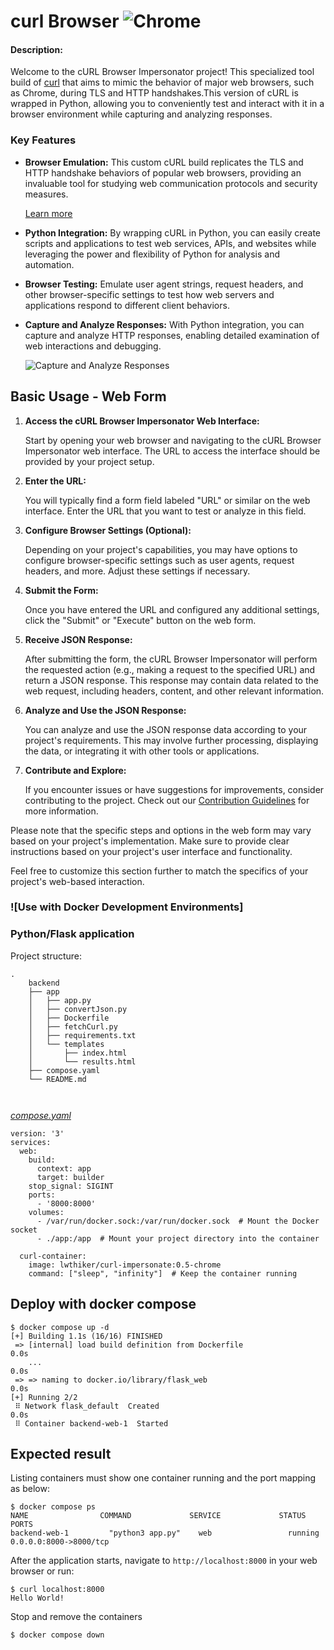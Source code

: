 # curl Browser ![Chrome](https://raw.githubusercontent.com/alrra/browser-logos/main/src/chrome/chrome_24x24.png "Chrome") 
#### Description:

Welcome to the cURL Browser Impersonator project! This specialized tool build of  [curl](https://github.com/curl/curl) that  aims to mimic the behavior of major web browsers, such as Chrome, during TLS and HTTP handshakes.This version of cURL is wrapped in Python, allowing you to conveniently test and interact with it in a browser environment while capturing and analyzing responses.

### Key Features

- **Browser Emulation:** This custom cURL build replicates the TLS and HTTP handshake behaviors of popular web browsers, providing an invaluable tool for studying web communication protocols and security measures.
  
  [Learn more](https://www.browserling.com/browser-emulator-simulator)

- **Python Integration:** By wrapping cURL in Python, you can easily create scripts and applications to test web services, APIs, and websites while leveraging the power and flexibility of Python for analysis and automation.

- **Browser Testing:** Emulate user agent strings, request headers, and other browser-specific settings to test how web servers and applications respond to different client behaviors.

- **Capture and Analyze Responses:** With Python integration, you can capture and analyze HTTP responses, enabling detailed examination of web interactions and debugging.

  ![Capture and Analyze Responses](https://example.com/capture-analyze.png)
  
## Basic Usage - Web Form

1. **Access the cURL Browser Impersonator Web Interface:**

   Start by opening your web browser and navigating to the cURL Browser Impersonator web interface. The URL to access the interface should be provided by your project setup.

2. **Enter the URL:**

   You will typically find a form field labeled "URL" or similar on the web interface. Enter the URL that you want to test or analyze in this field.

3. **Configure Browser Settings (Optional):**

   Depending on your project's capabilities, you may have options to configure browser-specific settings such as user agents, request headers, and more. Adjust these settings if necessary.

4. **Submit the Form:**

   Once you have entered the URL and configured any additional settings, click the "Submit" or "Execute" button on the web form.

5. **Receive JSON Response:**

   After submitting the form, the cURL Browser Impersonator will perform the requested action (e.g., making a request to the specified URL) and return a JSON response. This response may contain data related to the web request, including headers, content, and other relevant information.

6. **Analyze and Use the JSON Response:**

   You can analyze and use the JSON response data according to your project's requirements. This may involve further processing, displaying the data, or integrating it with other tools or applications.

7. **Contribute and Explore:**

   If you encounter issues or have suggestions for improvements, consider contributing to the project. Check out our [Contribution Guidelines](CONTRIBUTING.md) for more information.

Please note that the specific steps and options in the web form may vary based on your project's implementation. Make sure to provide clear instructions based on your project's user interface and functionality.

Feel free to customize this section further to match the specifics of your project's web-based interaction.


### ![Use with Docker Development Environments]


### Python/Flask application

Project structure:
```
.
    backend
    ├── app
    │   ├── app.py
    │   ├── convertJson.py
    │   ├── Dockerfile
    │   ├── fetchCurl.py
    │   ├── requirements.txt
    │   └── templates
    │       ├── index.html
    │       └── results.html
    ├── compose.yaml
    └── README.md
    
    
```

[_compose.yaml_](compose.yaml)
```
version: '3'
services:
  web:
    build:
      context: app
      target: builder
    stop_signal: SIGINT
    ports:
      - '8000:8000'
    volumes:
      - /var/run/docker.sock:/var/run/docker.sock  # Mount the Docker socket
      - ./app:/app  # Mount your project directory into the container

  curl-container:
    image: lwthiker/curl-impersonate:0.5-chrome
    command: ["sleep", "infinity"]  # Keep the container running
```

## Deploy with docker compose

```
$ docker compose up -d
[+] Building 1.1s (16/16) FINISHED
 => [internal] load build definition from Dockerfile                                                                                                                                                                                       0.0s
    ...                                                                                                                                         0.0s
 => => naming to docker.io/library/flask_web                                                                                                                                                                                               0.0s
[+] Running 2/2
 ⠿ Network flask_default  Created                                                                                                                                                                                                          0.0s
 ⠿ Container backend-web-1  Started
```

## Expected result

Listing containers must show one container running and the port mapping as below:
```
$ docker compose ps
NAME                COMMAND             SERVICE             STATUS              PORTS
backend-web-1         "python3 app.py"    web                 running             0.0.0.0:8000->8000/tcp
```

After the application starts, navigate to `http://localhost:8000` in your web browser or run:
```
$ curl localhost:8000
Hello World!
```

Stop and remove the containers
```
$ docker compose down
```
